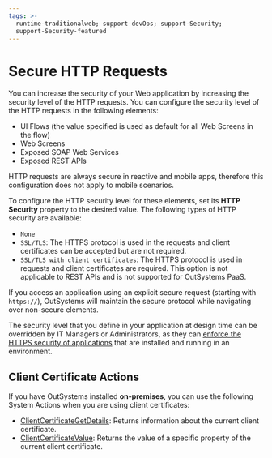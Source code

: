 ```yaml
---
tags: >-
  runtime-traditionalweb; support-devOps; support-Security;
  support-Security-featured
---
```


# Secure HTTP Requests

You can increase the security of your Web application by increasing the security level of the HTTP requests. You can configure the security level of the HTTP requests in the following elements:

* UI Flows \(the value specified is used as default for all Web Screens in the flow\) 
* Web Screens
* Exposed SOAP Web Services
* Exposed REST APIs

HTTP requests are always secure in reactive and mobile apps, therefore this configuration does not apply to mobile scenarios.

To configure the HTTP security level for these elements, set its **HTTP Security** property to the desired value. The following types of HTTP security are available:

* `None`
* `SSL/TLS`: The HTTPS protocol is used in the requests and client certificates can be accepted but are not required.
* `SSL/TLS with client certificates`: The HTTPS protocol is used in requests and client certificates are required. This option is not applicable to REST APIs and is not supported for OutSystems PaaS. 

If you access an application using an explicit secure request \(starting with `https://`\), OutSystems will maintain the secure protocol while navigating over non-secure elements.

The security level that you define in your application at design time can be overridden by IT Managers or Administrators, as they can [enforce the HTTPS security of applications](https://github.com/danielmarquespt/docs-product/tree/e7ea3f444d5129dab245c69ab72ae091554bc4fb/src/managing-the-applications-lifecycle/secure-the-applications/enforce-https-security.md%3E) that are installed and running in an environment.

## Client Certificate Actions

If you have OutSystems installed **on-premises**, you can use the following System Actions when you are using client certificates:

* [ClientCertificateGetDetails](https://github.com/danielmarquespt/docs-product/tree/e7ea3f444d5129dab245c69ab72ae091554bc4fb/src/ref/apis/auto/system-actions.final.md#ClientCertificateGetDetails%3E): Returns information about the current client certificate.
* [ClientCertificateValue](https://github.com/danielmarquespt/docs-product/tree/e7ea3f444d5129dab245c69ab72ae091554bc4fb/src/ref/apis/auto/system-actions.final.md#ClientCertificateValue%3E): Returns the value of a specific property of the current client certificate.


